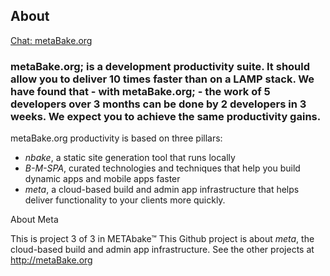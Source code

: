 ## About

[Chat: metaBake.org ](http://chat.metaBake.org)


### metaBake.org; is a development productivity suite. It should allow you to deliver 10 times faster than on a LAMP stack. We have found that - with metaBake.org; - the work of 5 developers over 3 months can be done by 2 developers in 3 weeks. We expect you to achieve the same productivity gains.


metaBake.org productivity is based on three pillars:
- _nbake_, a static site generation tool that runs locally
- _B-M-SPA_, curated technologies and techniques that help you build dynamic apps and mobile apps faster
- _meta_, a cloud-based build and admin app infrastructure that helps deliver functionality to your clients more quickly.


About Meta

This is project 3 of 3 in METAbake&trade; This Github project is about _meta_, the cloud-based build and admin app infrastructure. See the other projects at http://metaBake.org
